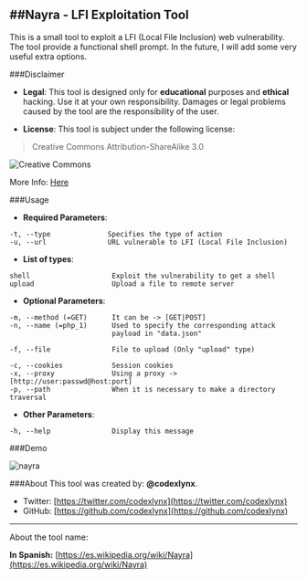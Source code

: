 ##Nayra - LFI Exploitation Tool
--------
This is a small tool to exploit a LFI (Local File Inclusion) web vulnerability.
The tool provide a functional shell prompt. In the future, I will add some very useful extra options.

###Disclaimer

* __Legal__:
This tool is designed only for __educational__ purposes and __ethical__ hacking. Use it at your own responsibility. Damages or legal problems caused by the tool are the responsibility of the user.

* __License__:
This tool is subject under the following license:

 >Creative Commons Attribution-ShareAlike 3.0

 ![](https://licensebuttons.net/l/by-sa/3.0/88x31.png "Creative Commons")

 More Info: [Here](https://creativecommons.org/licenses/by-sa/3.0/ "Legal Description")


###Usage
* __Required Parameters__:

```
-t, --type              Specifies the type of action
-u, --url               URL vulnerable to LFI (Local File Inclusion)
```

* __List of types__:

```
shell                    Exploit the vulnerability to get a shell
upload                   Upload a file to remote server
```

* __Optional Parameters__:
 
```
-m, --method (=GET)      It can be -> [GET|POST]
-n, --name (=php_1)      Used to specify the corresponding attack
                         payload in "data.json"

-f, --file               File to upload (Only "upload" type)

-c, --cookies            Session cookies
-x, --proxy              Using a proxy -> [http://user:passwd@host:port]
-p, --path               When it is necessary to make a directory traversal
```

* __Other Parameters__:

```
-h, --help               Display this message
```

###Demo

![nayra](https://cloud.githubusercontent.com/assets/12601189/8551306/a78ded2c-24cd-11e5-8493-a71824533352.gif)

###About
This tool was created by: __@codexlynx__.

* Twitter: [https://twitter.com/codexlynx](https://twitter.com/codexlynx)
* GitHub: [https://github.com/codexlynx](https://github.com/codexlynx)

----------------
About the tool name:

__In Spanish:__ [https://es.wikipedia.org/wiki/Nayra](https://es.wikipedia.org/wiki/Nayra)
